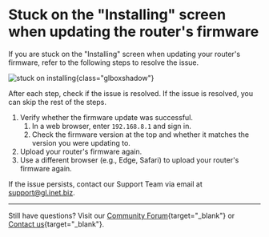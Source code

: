 # Stuck on the "Installing" screen when updating the router's firmware

If you are stuck on the "Installing" screen when updating your router's firmware, refer to the following steps to resolve the issue. 

![stuck on installing](https://static.gl-inet.com/docs/router/en/4/faq/troubleshooting/stuck_on_installing/installing.png){class="glboxshadow"}

After each step, check if the issue is resolved. If the issue is resolved, you can skip the rest of the steps.

1. Verify whether the firmware update was successful. 
    1. In a web browser, enter `192.168.8.1` and sign in. 
    2. Check the firmware version at the top and whether it matches the version you were updating to. 
2. Upload your router's firmware again. 
3. Use a different browser (e.g., Edge, Safari) to upload your router's firmware again. 

If the issue persists, contact our Support Team via email at [support@gl.inet.biz](mailto:support@glinet.biz). 

---

Still have questions? Visit our [Community Forum](https://forum.gl-inet.com){target="_blank"} or [Contact us](https://www.gl-inet.com/contacts/){target="_blank"}.
